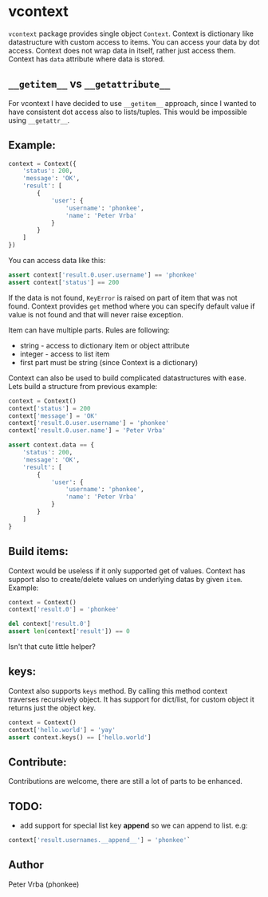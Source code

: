 vcontext
========

`vcontext` package provides single object `Context`. 
Context is dictionary like datastructure with custom access to items.
You can access your data by dot access. 
Context does not wrap data in itself, rather just access them. Context has `data` attribute where data is stored.

`__getitem__` vs `__getattribute__`
-------------------------------

For vcontext I have decided to use `__getitem__` approach, since I wanted to have consistent dot access also to lists/tuples.
This would be impossible using `__getattr__`.


Example:
--------

```python
context = Context({
    'status': 200,
    'message': 'OK',
    'result': [
        {
            'user': {
                'username': 'phonkee',
                'name': 'Peter Vrba'
            }
        }
    ]
})
```

You can access data like this:
    
```python
assert context['result.0.user.username'] == 'phonkee'
assert context['status'] == 200
```
    
If the data is not found, `KeyError` is raised on part of item that was not found. Context provides `get` method where 
you can specify default value if value is not found and that will never raise exception.

Item can have multiple parts. Rules are following:
* string - access to dictionary item or object attribute
* integer - access to list item
* first part must be string (since Context is a dictionary)

Context can also be used to build complicated datastructures with ease.
Lets build a structure from previous example:

```python
context = Context()
context['status'] = 200
context['message'] = 'OK'
context['result.0.user.username'] = 'phonkee'
context['result.0.user.name'] = 'Peter Vrba'

assert context.data == {
    'status': 200,
    'message': 'OK',
    'result': [
        {
            'user': {
                'username': 'phonkee',
                'name': 'Peter Vrba'
            }
        }
    ]
}
```

Build items:
------------

Context would be useless if it only supported get of values. Context has support also to create/delete values on 
underlying datas by given `item`. Example:

```python
context = Context()
context['result.0'] = 'phonkee'

del context['result.0']
assert len(context['result']) == 0
```

Isn't that cute little helper?

keys:
-----

Context also supports `keys` method. By calling this method context traverses recursively object. It has support for
dict/list, for custom object it returns just the object key.

```python
context = Context()
context['hello.world'] = 'yay'
assert context.keys() == ['hello.world']
```

Contribute:
-----------

Contributions are welcome, there are still a lot of parts to be enhanced.

TODO:
-----
* add support for special list key __append__ so we can append to list. e.g: 
```python
context['result.usernames.__append__'] = 'phonkee'` 
```
Author
------

Peter Vrba (phonkee)
